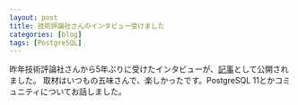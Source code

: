 ```yaml
---
layout: post
title: 技術評論社さんのインタビュー受けました
categories: [blog]
tags: [PostgreSQL]
---
```


昨年技術評論社さんから5年ぶりに受けたインタビューが、[記事](https://gihyo.jp/dev/column/newyear/2019/postgresql)として公開されました。
取材はいつもの五味さんで、楽しかったです。PostgreSQL 11とかコミュニティについてお話しました。